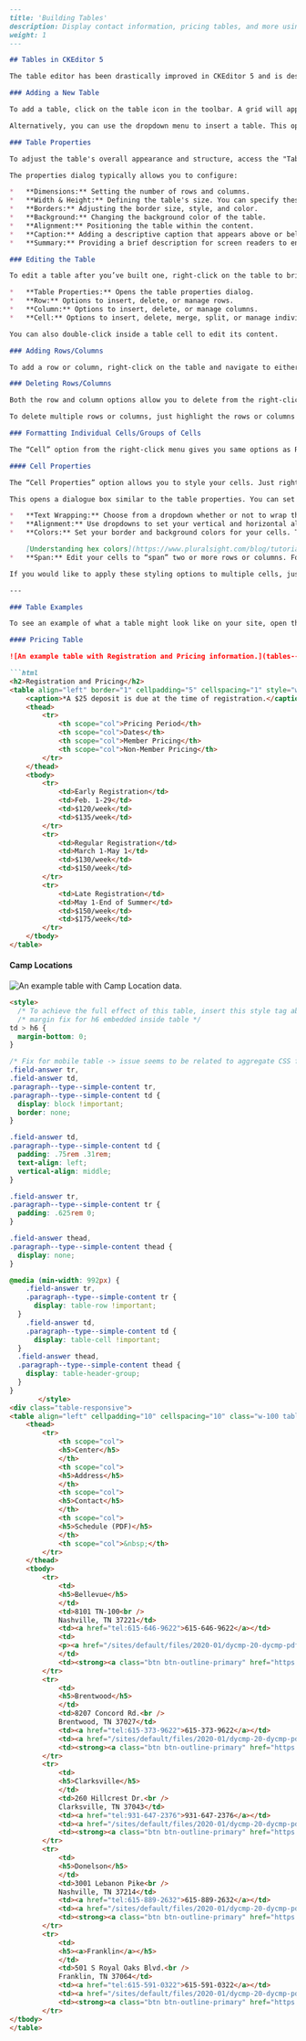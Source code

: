```markdown
---
title: 'Building Tables'
description: Display contact information, pricing tables, and more using flexible, responsive tables.
weight: 1
---

## Tables in CKEditor 5

The table editor has been drastically improved in CKEditor 5 and is described in detail [in their documentation](https://ckeditor.com/docs/ckeditor5/latest/features/tables/tables.html).

### Adding a New Table

To add a table, click on the table icon in the toolbar. A grid will appear, allowing you to select the desired number of rows and columns.

Alternatively, you can use the dropdown menu to insert a table. This option might offer more advanced configurations and properties directly upon insertion.

### Table Properties

To adjust the table's overall appearance and structure, access the "Table Properties" option. This can usually be found by right-clicking on the table.

The properties dialog typically allows you to configure:

*   **Dimensions:** Setting the number of rows and columns.
*   **Width & Height:** Defining the table's size. You can specify these in pixels or percentages. Percentages are generally recommended for responsive layouts.
*   **Borders:** Adjusting the border size, style, and color.
*   **Background:** Changing the background color of the table.
*   **Alignment:** Positioning the table within the content.
*   **Caption:** Adding a descriptive caption that appears above or below the table.
*   **Summary:** Providing a brief description for screen readers to enhance accessibility.

### Editing the Table

To edit a table after you’ve built one, right-click on the table to bring up a contextual menu with options such as:

*   **Table Properties:** Opens the table properties dialog.
*   **Row:** Options to insert, delete, or manage rows.
*   **Column:** Options to insert, delete, or manage columns.
*   **Cell:** Options to insert, delete, merge, split, or manage individual cells.

You can also double-click inside a table cell to edit its content.

### Adding Rows/Columns

To add a row or column, right-click on the table and navigate to either “Row” or “Column” in the options that appear. You can insert a row or column before or after the current row/column.

### Deleting Rows/Columns

Both the row and column options allow you to delete from the right-click menu as well. Just right-click > Row or Column > Delete Row OR Delete Column.

To delete multiple rows or columns, just highlight the rows or columns you want to delete and then right-click and select the delete option.

### Formatting Individual Cells/Groups of Cells

The “Cell” option from the right-click menu gives you same options as Row and Column, including inserting cells and deleting cells. You can also merge cells or split cells as you would in an excel table by selecting those options from the right-click menu.

#### Cell Properties

The “Cell Properties” option allows you to style your cells. Just right-click > Cell > Cell Properties.

This opens a dialogue box similar to the table properties. You can set the width/height for your cell (pixels only for height; pixels or percentages for your width) in the fields on the left.

*   **Text Wrapping:** Choose from a dropdown whether or not to wrap the text in a cell.
*   **Alignment:** Use dropdowns to set your vertical and horizontal alignments for your cells.
*   **Colors:** Set your border and background colors for your cells. These field support hexadecimal (#FFF) and rgba (256,256,256,1.0) color formats.

    [Understanding hex colors](https://www.pluralsight.com/blog/tutorials/understanding-hexadecimal-colors-simple).
*   **Span:** Edit your cells to “span” two or more rows or columns. For example, if you have a header cell you want to span two columns, you can set the “Columns Span” field to 2.

If you would like to apply these styling options to multiple cells, just highlight the cells you want to edit and Right-Click > Cell > Cell Properties.

---

### Table Examples

To see an example of what a table might look like on your site, open the "Source" tab on your text editor and insert the HTML. You can then edit the content inside using the WYSIWYG text editor.

#### Pricing Table

![An example table with Registration and Pricing information.](tables--cke4-example-pricing.png)

```html
<h2>Registration and Pricing</h2>
<table align="left" border="1" cellpadding="5" cellspacing="1" style="width: 500px;">
	<caption>*A $25 deposit is due at the time of registration.</caption>
	<thead>
		<tr>
			<th scope="col">Pricing Period</th>
			<th scope="col">Dates</th>
			<th scope="col">Member Pricing</th>
			<th scope="col">Non-Member Pricing</th>
		</tr>
	</thead>
	<tbody>
		<tr>
			<td>Early Registration</td>
			<td>Feb. 1-29</td>
			<td>$120/week</td>
			<td>$135/week</td>
		</tr>
		<tr>
			<td>Regular Registration</td>
			<td>March 1-May 1</td>
			<td>$130/week</td>
			<td>$150/week</td>
		</tr>
		<tr>
			<td>Late Registration</td>
			<td>May 1-End of Summer</td>
			<td>$150/week</td>
			<td>$175/week</td>
		</tr>
	</tbody>
</table>
```

#### Camp Locations

![An example table with Camp Location data.](tables--cke4-example-camps.png)

```html
<style>
  /* To achieve the full effect of this table, insert this style tag above the table or insert it into the CSS Editor module. */
  /* margin fix for h6 embedded inside table */
td > h6 {
  margin-bottom: 0;
}

/* Fix for mobile table -> issue seems to be related to aggregate CSS file */
.field-answer tr,
.field-answer td,
.paragraph--type--simple-content tr,
.paragraph--type--simple-content td {
  display: block !important;
  border: none;
}

.field-answer td,
.paragraph--type--simple-content td {
  padding: .75rem .31rem;
  text-align: left;
  vertical-align: middle;
}

.field-answer tr,
.paragraph--type--simple-content tr {
  padding: .625rem 0;
}

.field-answer thead,
.paragraph--type--simple-content thead {
  display: none;
}

@media (min-width: 992px) {
	.field-answer tr,
	.paragraph--type--simple-content tr {
      display: table-row !important;
  }
    .field-answer td,
	.paragraph--type--simple-content td {
      display: table-cell !important;
  }
  .field-answer thead,
  .paragraph--type--simple-content thead {
    display: table-header-group;
  }
}
       </style>
<div class="table-responsive">
<table align="left" cellpadding="10" cellspacing="10" class="w-100 table table-striped">
	<thead>
		<tr>
			<th scope="col">
			<h5>Center</h5>
			</th>
			<th scope="col">
			<h5>Address</h5>
			</th>
			<th scope="col">
			<h5>Contact</h5>
			</th>
			<th scope="col">
			<h5>Schedule (PDF)</h5>
			</th>
			<th scope="col">&nbsp;</th>
		</tr>
	</thead>
	<tbody>
		<tr>
			<td>
			<h5>Bellevue</h5>
			</td>
			<td>8101 TN-100<br />
			Nashville, TN 37221</td>
			<td><a href="tel:615-646-9622">615-646-9622</a></td>
			<td>
			<p><a href="/sites/default/files/2020-01/dycmp-20-dycmp-pdf-bellevue-menu.pdf"><i class="far fa-file-pdf">&nbsp;</i>Print Info</a></p>
			</td>
			<td><strong><a class="btn btn-outline-primary" href="https://operations.daxko.com/Online/4002/ProgramsV2/Search.mvc?program_id=TMP8151&amp;location_ids=B58&amp;category_ids=TAG12062">Register&nbsp;&gt;</a></strong></td>
		</tr>
		<tr>
			<td>
			<h5>Brentwood</h5>
			</td>
			<td>8207 Concord Rd.<br />
			Brentwood, TN 37027</td>
			<td><a href="tel:615-373-9622">615-373-9622</a></td>
			<td><a href="/sites/default/files/2020-01/dycmp-20-dycmp-pdf-brentwood-menu.pdf"><i class="far fa-file-pdf">&nbsp;</i>Print Info</a></td>
			<td><strong><a class="btn btn-outline-primary" href="https://operations.daxko.com/Online/4002/ProgramsV2/Search.mvc?program_id=TMP8151&amp;location_ids=B45&amp;category_ids=TAG12062">Register&nbsp;&gt;</a></strong></td>
		</tr>
		<tr>
			<td>
			<h5>Clarksville</h5>
			</td>
			<td>260 Hillcrest Dr.<br />
			Clarksville, TN 37043</td>
			<td><a href="tel:931-647-2376">931-647-2376</a></td>
			<td><a href="/sites/default/files/2020-01/dycmp-20-dycmp-pdf-clarksville-menu.pdf"><i class="far fa-file-pdf">&nbsp;</i>Print Info</a></td>
			<td><strong><a class="btn btn-outline-primary" href="https://operations.daxko.com/Online/4002/ProgramsV2/Search.mvc?program_id=TMP8151&amp;location_ids=B54&amp;category_ids=TAG12062">Register&nbsp;&gt;</a></strong></td>
		</tr>
		<tr>
			<td>
			<h5>Donelson</h5>
			</td>
			<td>3001 Lebanon Pike<br />
			Nashville, TN 37214</td>
			<td><a href="tel:615-889-2632">615-889-2632</a></td>
			<td><a href="/sites/default/files/2020-01/dycmp-20-dycmp-pdf-donelson-menu.pdf"><i class="far fa-file-pdf">&nbsp;</i>Print Info</a></td>
			<td><strong><a class="btn btn-outline-primary" href="https://operations.daxko.com/Online/4002/ProgramsV2/Search.mvc?program_id=TMP8151&amp;location_ids=B41&amp;category_ids=TAG12062">Register&nbsp;&gt;</a></strong></td>
		</tr>
		<tr>
			<td>
			<h5><a>Franklin</a></h5>
			</td>
			<td>501 S Royal Oaks Blvd.<br />
			Franklin, TN 37064</td>
			<td><a href="tel:615-591-0322">615-591-0322</a></td>
			<td><a href="/sites/default/files/2020-01/dycmp-20-dycmp-pdf-franklin-menu.pdf"><i class="far fa-file-pdf">&nbsp;</i>Print Info</a></td>
			<td><strong><a class="btn btn-outline-primary" href="https://operations.daxko.com/Online/4002/ProgramsV2/Search.mvc?program_id=TMP8151&amp;location_ids=B53&amp;category_ids=TAG12062">Register&nbsp;&gt;</a></strong></td>
		</tr>
</tbody>
</table>
```
